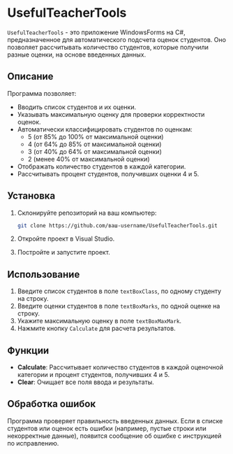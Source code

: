 # UsefulTeacherTools

`UsefulTeacherTools` - это приложение WindowsForms на C#, предназначенное для автоматического подсчета оценок студентов. Оно позволяет рассчитывать количество студентов, которые получили разные оценки, на основе введенных данных.

## Описание

Программа позволяет:

- Вводить список студентов и их оценки.
- Указывать максимальную оценку для проверки корректности оценок.
- Автоматически классифицировать студентов по оценкам:
  - 5 (от 85% до 100% от максимальной оценки)
  - 4 (от 64% до 85% от максимальной оценки)
  - 3 (от 40% до 64% от максимальной оценки)
  - 2 (менее 40% от максимальной оценки)
- Отображать количество студентов в каждой категории.
- Рассчитывать процент студентов, получивших оценки 4 и 5.

## Установка

1. Склонируйте репозиторий на ваш компьютер:

    ```bash
    git clone https://github.com/ваш-username/UsefulTeacherTools.git
    ```

2. Откройте проект в Visual Studio.

3. Постройте и запустите проект.

## Использование

1. Введите список студентов в поле `textBoxClass`, по одному студенту на строку.
2. Введите оценки студентов в поле `textBoxMarks`, по одной оценке на строку.
3. Укажите максимальную оценку в поле `textBoxMaxMark`.
4. Нажмите кнопку `Calculate` для расчета результатов.

## Функции

- **Calculate**: Рассчитывает количество студентов в каждой оценочной категории и процент студентов, получивших 4 и 5.
- **Clear**: Очищает все поля ввода и результаты.

## Обработка ошибок

Программа проверяет правильность введенных данных. Если в списке студентов или оценок есть ошибки (например, пустые строки или некорректные данные), появится сообщение об ошибке с инструкцией по исправлению.

